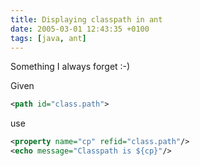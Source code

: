 ```yaml
---
title: Displaying classpath in ant
date: 2005-03-01 12:43:35 +0100
tags: [java, ant]
---
```


Something I always forget :-)

Given

```xml
<path id="class.path">
```

use

```xml
<property name="cp" refid="class.path"/>
<echo message="Classpath is ${cp}"/>
```
